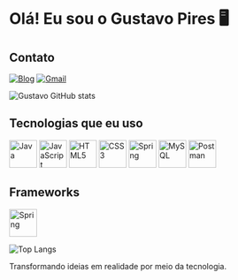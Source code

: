 # Olá! Eu sou o Gustavo Pires 🖥️

## Contato

[![Blog](https://img.shields.io/badge/LinkedIn-0077B5?style=for-the-badge&logo=linkedin&logoColor=white)](https://www.linkedin.com/in/gustavo-h-pires-393812260/)
[![Gmail](https://img.shields.io/badge/Gmail-333333?style=for-the-badge&logo=gmail&logoColor=red)](mailto:gustavo.henriquegpires@gmail.com)


![Gustavo GitHub stats](https://github-readme-stats.vercel.app/api?username=Guustavohgp&show_icons=true&theme=transparent)

## Tecnologias que eu uso 

<p>
  <img src="https://cdn.jsdelivr.net/gh/devicons/devicon/icons/java/java-original.svg" alt="Java" width="50" height="50"/>
  <img src="https://cdn.jsdelivr.net/gh/devicons/devicon/icons/javascript/javascript-original.svg" alt="JavaScript" width="50" height="50"/>
  <img src="https://cdn.jsdelivr.net/gh/devicons/devicon/icons/html5/html5-original.svg" alt="HTML5" width="50" height="50"/>
  <img src="https://cdn.jsdelivr.net/gh/devicons/devicon/icons/css3/css3-original.svg" alt="CSS3" width="50" height="50"/>
  <img src="https://cdn.jsdelivr.net/gh/devicons/devicon@latest/icons/spring/spring-original.svg" alt="Spring" width="50" height="50"/>
  <img src="https://cdn.jsdelivr.net/gh/devicons/devicon@latest/icons/mysql/mysql-original.svg" alt="MySQL" width="50" height="50"/>
  <img src="https://cdn.jsdelivr.net/gh/devicons/devicon@latest/icons/postman/postman-original.svg" alt="Postman" width="50" height="50"/>
</p>

          
## Frameworks
<img src="https://cdn.jsdelivr.net/gh/devicons/devicon@latest/icons/spring/spring-original.svg" alt="Spring" width="50" height="50"/>

![Top Langs](https://github-readme-stats-git-masterrstaa-rickstaa.vercel.app/api/top-langs/?username=Guustavohgp&bg_color=000&border_color=30A3DC&title_color=E94D5F&text_color=FFF)

Transformando ideias em realidade por meio da tecnologia.

